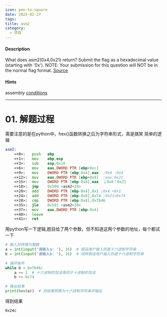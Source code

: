 ```yaml
---
icon: pen-to-square
date: 2025-02-27
tags: 
title: asm2
category:
  - 项目
---
```

#### Description

What does asm2(0x4,0x21) return? Submit the flag as a hexadecimal value (starting with '0x'). NOTE: Your submission for this question will NOT be in the normal flag format. [Source](https://jupiter.challenges.picoctf.org/static/7e3eb2f90200ac88126f62ceb4bc3948/test.S)

#### Hints 
assembly [conditions](https://www.tutorialspoint.com/assembly_programming/assembly_conditions.htm)

---
# 01. 解题过程
需要注意的是在python中，hex()函数转换之后为字符串形式，真是搞笑
简单的逻辑
```asm
asm2:
	<+0>:	push   ebp
	<+1>:	mov    ebp,esp
	<+3>:	sub    esp,0x10
	<+6>:	mov    eax,DWORD PTR [ebp+0xc]
	<+9>:	mov    DWORD PTR [ebp-0x4],eax  ;0x4 :0x4
	<+12>:	mov    eax,DWORD PTR [ebp+0x8]  ;eax:0x21
	<+15>:	mov    DWORD PTR [ebp-0x8],eax  ；0x8：0x21
	<+18>:	jmp    0x509 <asm2+28>  
	<+20>:	add    DWORD PTR [ebp-0x4],0x1 ;0x4 +0x1
	<+24>:	add    DWORD PTR [ebp-0x8],0x74 ;0x21+0x74
	<+28>:	cmp    DWORD PTR [ebp-0x8],0xfb46
	<+35>:	jle    0x501 <asm2+20>
	<+37>:	mov    eax,DWORD PTR [ebp-0x4]
	<+40>:	leave  
	<+41>:	ret    


```
用python写一下逻辑,题目给了两个参数，但不知道这两个参数的地址，每个都试一下
```python
# 输入并转换为整数  
a = int(input('请输入a: '), 16)  # 假设用户输入的是十六进制字符串  
b = int(input('请输入b: '), 16)  # 同样假设用户输入的是十六进制字符串  
  
# 循环条件  
while b < 0xfb46:  
    a += 1  # 十六进制的加法等同于十进制的加法  
    b += 0x74  
  
# 输出结果  
print(hex(a))  # 将结果转换为十六进制字符串并输出
```
得到结果
```
0x24c
```